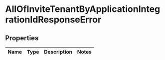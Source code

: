 # AllOfInviteTenantByApplicationIntegrationIdResponseError

## Properties
Name | Type | Description | Notes
------------ | ------------- | ------------- | -------------
